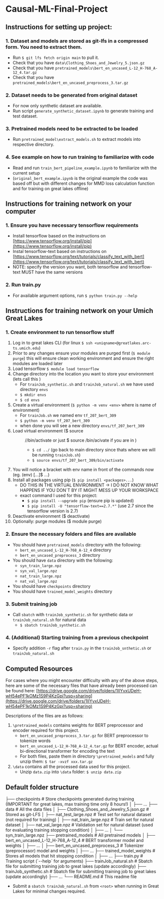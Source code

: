 # Causal-ML-Final-Project

## Instructions for setting up project:

### 1. Dataset and models are stored as git-lfs in a compressed form. You need to extract them.
- Run `$ git lfs fetch origin main` to pull it.
- Check that you have `data\Clothing_Shoes_and_Jewelry_5.json.gz`
- Check that you have `pretrained_models\bert_en_uncased_L-12_H-768_A-12_4.tar.gz`
- Check that you have `pretrained_models\bert_en_uncased_preprocess_3.tar.gz`

### 2. Dataset needs to be generated from original dataset
- For now only synthetic dataset are available.
- Run script `generate_synthetic_dataset.ipynb` to generate training and test dataset.

### 3. Pretrained models need to be extracted to be loaded
- Run `pretrained_model\extract_models.sh` to extract models into respective directory.

### 4. See example on how to run training to familiarize with code
- Read and run `train_bert_pipeline_example.ipynb` to familiarize with the current setup
- (`original_bert_example.ipynb` is the original example the code was based off but with different changes for MMD loss calculation function and for training on great lakes offline)

## Instructions for training network on your computer

### 1. Ensure you have necessary tensorflow requirements
- Install tensorflow based on the instructions on [https://www.tensorflow.org/install/pip](https://www.tensorflow.org/install/pip)
- Instal tensorflow-text based on instructions on [https://www.tensorflow.org/text/tutorials/classify_text_with_bert](https://www.tensorflow.org/text/tutorials/classify_text_with_bert)
- NOTE: specify the version you want, both tensorflow and tensorflow-text MUST have the same versions

### 2. Run train.py
- For available argument options, run `$ python train.py --help`

## Instructions for training network on your Umich Great Lakes

### 1. Create environment to run tensorflow stuff
1. Log in to great lakes CLI (for linux `$ ssh <uniqname>@greatlakes.arc-ts.umich.edu`)
2. Prior to any changes ensure your modules are purged first (`$ module purge`) this will ensure clean working environment and ensure the right modules are loaded later
3. Load tensorflow `$ module load tensorflow`
4. Change directory into the location you want to store your environment (lets call this )
    - For `trainJob_synthetic.sh` and `trainJob_natural.sh` we have used directory `envs`
    - `$ mkdir envs`
    - `$ cd envs`
5. Create a virtual environment (`$ python -m venv <env>` where is name of environment)
    - For `trainJob.sh` we named env `tf_207_bert_309`
    - `$ python -m venv tf_207_bert_309`
    - when done you will see a new directory `envs/tf_207_bert_309`
7. Load virtual environment ($ source <dir>/<env>/bin/activate or just $ source <env>/bin/acivate if you are in <env>)
    - `$ cd ../` (go back to main directory since thats where we will be running `trainJob.sh`)
    - `$ source envs/tf_207_bert_309/bin/activate`
8. You will notice a bracket with env name in front of the commands now (eg. (env) [...]$ ...)
9. Install all packages using pip (`$ pip install <packages>...`)
    - DO THIS IN THE VIRTUAL ENVIRONMENT -> I DO NOT KNOW WHAT HAPPENS IF YOU DON`T BY IT MIGHT MESS UP YOUR WORKSPACE
    - exact command I used for this project:
        - `$ pip install --upgrade pip` (ensure pip is updated)
        - `$ pip install -U "tensorflow-text==2.7.*"` (use 2.7 since the tensorflow version is 2.7)
10. Deactivate environment ($ deactivate)
11. Optionally: purge modules ($ module purge)

### 2. Ensure the necessary folders and files are available
- You should have `pretrained_models` directory with the following:
    - `bert_en_uncased_L-12_H-768_A-12_4` directory
    - `bert_en_uncased_preprocess_3` directory
- You should have `data` directory with the following:
    - `syn_train_large.npz`
    - `syn_val_large.npz`
    - `nat_train_large.npz`
    - `nat_val_large.npz`
- You should have `checkpoints` directory
- You should have `trained_model_weights` directory

### 3. Submit training job
- Call `sbatch` with `trainJob_synthetic.sh` for synthetic data or  `trainJob_natural.sh` for natural data
    - `$ sbatch trainJob_synthetic.sh`

### 4. (Additional) Starting training from a previous checkpoint
- Specify addition `-r` flag after `train.py` in the `trainJob_snthetic.sh` or `trainJob_natural.sh`

## Computed Resources
For cases where you might encounter difficulty with any of the above steps, here are some of the necessary files that have already been processed can be found here: [https://drive.google.com/drive/folders/1IIYvxUDeH-wH54ePF1kOMz1S9P4KzGpi?usp=sharing](https://drive.google.com/drive/folders/1IIYvxUDeH-wH54ePF1kOMz1S9P4KzGpi?usp=sharing)

Descriptions of the files are as follows:
1. `\pretrained_models` contains weights for BERT preprocessor and encoder required for this project.
    - `bert_en_uncased_preprocess_3.tar.gz` for BERT preprocessor to tokenize words
    - `bert_en_uncased_L-12_H-768_A-12_4.tar.gz` for BERT encoder, actual bi-directional transformer for encoding the text
    - For both files, paste them in directory `\pretrained_models` and fully unzip them: `$ tar -xvzf xxx.tar.gz`
2. `\data` contains all the processed data used for this project.
    - Unzip `data.zip` into `\data` folder: `$ unzip data.zip`
  
## Default folder structure

<root>
    ├── checkpoints             # Store checkpoints generated during training (IMPORTANT for great lakes, max training time only 8 hours!)
    │   ├── ...
    ├── data                    # All the data files
    │   ├── Clothing_Shoes_and_Jewelry_5.json.gz          # Stored as git-LFS
    │   ├── nat_test_large.npz                            # Test set for natural dataset (not required for training)
    │   ├── nat_train_large.npz                           # Train set for natural dataset
    │   ├── nat_val_large.npz                             # Validation set for natural dataset (used for evaluating training stopping condition)
    │   ├── ...
    │   └── syn_train_large.npz
    ├── pretrained_models       # All pretrained models
    │   ├── bert_en_uncased_L-12_H-768_A-12_4             # BERT transformer model and weights
    │       ├── ...
    │   ├── bert_en_uncased_preprocess_3                  # Tokenizer (preprocessor) model and weights
    │       ├── ...
    ├── trained_model_weights   # Stores all models that hit stopping condition
    │   ├── ...
    ├── train.py                # Training script (`--help` for arguments)
    ├── trainJob_natural.sh     # Sbatch file for submitting training job to great lakes (update accordingly)
    ├── trainJob_synthetic.sh   # Sbatch file for submitting training job to great lakes (update accordingly)
    ├── ...
    └── README.md               # This readme file

- Submit a `sbatch trainJob_natural.sh` from `<root>` when running in Great Lakes for minimal changes required.
